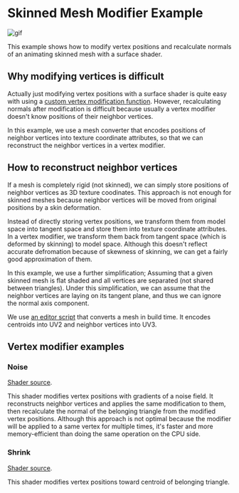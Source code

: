 Skinned Mesh Modifier Example
=============================

![gif](http://i.imgur.com/AoAt2bm.gif)

This example shows how to modify vertex positions and recalculate normals of an
animating skinned mesh with a surface shader.

Why modifying vertices is difficult
-----------------------------------

Actually just modifying vertex positions with a surface shader is quite easy
with using a [custom vertex modification function][VertexModifier]. However,
recalculating normals after modification is difficult because usually a vertex
modifier doesn't know positions of their neighbor vertices.

[VertexModifier]: https://docs.unity3d.com/Manual/SL-SurfaceShaderExamples.html

In this example, we use a mesh converter that encodes positions of neighbor
vertices into texture coordinate attributes, so that we can reconstruct the
neighbor vertices in a vertex modifier.

How to reconstruct neighbor vertices
------------------------------------

If a mesh is completely rigid (not skinned), we can simply store positions of
neighbor vertices as 3D texture coodinates. This approach is not enough for
skinned meshes because neighbor vertices will be moved from original positions
by a skin deformation.

Instead of directly storing vertex positions, we transform them from model space
into tangent space and store them into texture coordinate attributes. In a
vertex modifier, we transform them back from tangent space (which is deformed by
skinning) to model space. Although this doesn't reflect accurate defromation
because of skewness of skinning, we can get a fairly good approximation of them.

In this example, we use a further simplification; Assuming that a given skinned
mesh is flat shaded and all vertices are separated (not shared between
triangles). Under this simplification, we can assume that the neighbor vertices
are laying on its tangent plane, and thus we can ignore the normal axis
component.

We use [an editor script][EditorScript] that converts a mesh in build time. It
encodes centroids into UV2 and neighbor vertices into UV3.

[EditorScript]: https://github.com/keijiro/SkinnedVertexModifier/blob/master/Assets/SkinnedVertexModifier/Editor/MeshEditor.cs#L120

Vertex modifier examples
------------------------

### Noise

[Shader source](https://github.com/keijiro/SkinnedVertexModifier/blob/master/Assets/SkinnedVertexModifier/Noise.shader).

This shader modifies vertex positions with gradients of a noise field. It
reconstructs neighbor vertices and applies the same modification to them, then
recalculate the normal of the belonging triangle from the modified vertex
positions. Although this approach is not optimal because the modifier will be
applied to a same vertex for multiple times, it's faster and more
memory-efficient than doing the same operation on the CPU side.

### Shrink

[Shader source](https://github.com/keijiro/SkinnedVertexModifier/blob/master/Assets/SkinnedVertexModifier/Shrink.shader).

This shader modifies vertex positions toward centroid of belonging triangle.
